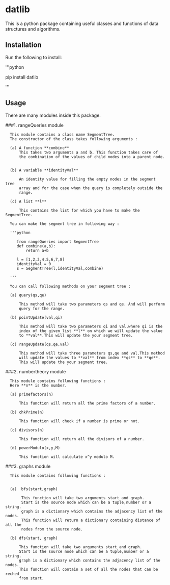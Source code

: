 # datlib
This is a python package containing useful classes and functions of data structures and algorithms.

## Installation

Run the following to install:

'''python

   pip install datlib
   
'''
## Usage

There are many modules inside this package.

###1. rangeQueries module

      This module contains a class name SegmentTree.
      The constructor of the class takes following arguments :

      (a) A function **combine**
          This takes two arguments a and b. This function takes care of 
          the combination of the values of child nodes into a parent node.
        

      (b) A variable **identityVal**
          
          An identity value for filling the empty nodes in the segment tree
          array and for the case when the query is completely outside the 
          range.

      (c) A list **l**

          This contains the list for which you have to make the SegmentTree.

      You can make the segment tree in following way : 

      '''python
         
         from rangeQueries import SegmentTree
         def combine(a,b):
             return a+b
         
         l = [1,2,3,4,5,6,7,8]
         identityVal = 0
         s = SegmentTree(l,identityVal,combine)

      '''

      You can call following methods on your segment tree :
      
      (a) query(qs,qe)
          
          This method will take two parameters qs and qe. And will perform 
          query for the range.

      (b) pointUpdate(val,qi)
          
          This method will take two parameters qi and val,where qi is the 
          index of the given list **l** on which we will update the value
          to **val**.This will update the your segment tree.

      (c) rangeUpdate(qs,qe,val)

          This method will take three parameters qs,qe and val.This method
          will update the values to **val** from index **qs** to **qe**.
          This will update the your segment tree.

###2. numbertheory module
      
      This module contains following functions :
      Here **n** is the number.
    
      (a) primefactors(n)

          This function will return all the prime factors of a number.

      (b) chkPrime(n)
     
          This function will check if a number is prime or not.

      (c) divisors(n)
          
          This function will return all the divisors of a number.
      
      (d) powerModulo(x,y,M)

          This function will calculate x^y modulo M.


###3. graphs module

      This module contains following functions :
      
    
      (a)  bfs(start,graph)

           This function will take two arguments start and graph.
           Start is the source node which can be a tuple,number or a string.
           graph is a dictionary which contains the adjacency list of the nodes.
           This function will return a dictionary containing distance of all the
           nodes from the source node.

      (b) dfs(start, graph)
     
          This function will take two arguments start and graph.
          Start is the source node which can be a tuple,number or a string.
          graph is a dictionary which contains the adjacency list of the nodes.
          This function will contain a set of all the nodes that can be reched
          from start.
                             
